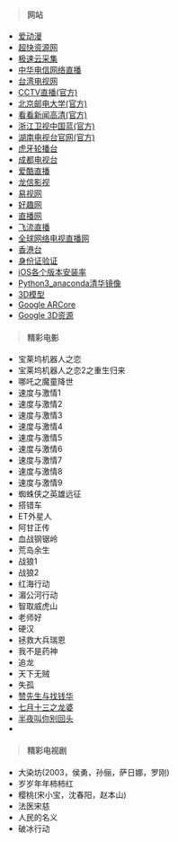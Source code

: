 > #### 网站

* [爱动漫](http://www.idm.vip/)
* [超快资源网](http://www.kukuzy.com/)
* [极速云采集](http://www.caijizy.com/)
* [中华电信网络直播](https://www.hinet.net/tv/)
* [台湾电视网](http://www.taiwantv.co/)
* [CCTV直播(官方)](http://tv.cctv.com/live/)
* [北京邮电大学(官方)](http://ivi.bupt.edu.cn/)
* [看看新闻高清(官方)](http://live.kankanews.com/huikan/)
* [浙江卫视中国蓝(官方)](http://tv.cztv.com/live1)
* [湖南电视台官网(官方)](http://live.mgtv.com/)
* [虎牙轮播台](https://www.huya.com/g/2135)
* [成都电视台](http://www.cditv.cn/html/cdrtv/#live)
* [爱酷直播](http://www.ikuzb.com/)
* [龙信影视](http://zb.mylongxin.com/app/view/tv.php)
* [易视网](https://www.cietv.com/)
* [好趣网](http://www.haoqu.net)
* [直播网](http://www.hao5.net)
* [飞流直播](http://chaochaolive.icntv.xyz/)
* [全球网络电视直播网](https://www.nettv.live/)
* [香港台](https://www.rthk.hk/tv)
* [身份证验证](http://qq.ip138.com/baidu-id/index.asp)
* [iOS各个版本安装率](https://developer.apple.com/support/app-store/)
* [Python3_anaconda清华镜像](https://mirrors.tuna.tsinghua.edu.cn/help/anaconda/)
* [3D模型](https://free3d.com/3d-models/)
* [Google ARCore](https://developers.google.cn/ar/develop/ios/cloud-anchors-developer-guide-ios?authuser=0&hl=zh-cn)
* [Google 3D资源](https://poly.google.com/)

> #### 精彩电影

* 宝莱坞机器人之恋
* 宝莱坞机器人之恋2之重生归来
* 哪吒之魔童降世
* 速度与激情1
* 速度与激情2
* 速度与激情3
* 速度与激情4
* 速度与激情5
* 速度与激情6
* 速度与激情7
* 速度与激情8
* 速度与激情9
* 蜘蛛侠之英雄远征
* 搭错车
* ET外星人
* 阿甘正传
* 血战钢锯岭
* 荒岛余生
* 战狼1
* 战狼2
* 红海行动
* 湄公河行动
* 智取威虎山
* 老师好
* 硬汉
* 拯救大兵瑞恩
* 我不是药神
* 追龙
* 天下无贼
* 失孤
* [赞先生与找钱华](http://www.600m.net/m/gaXjYkQmQnL5SB.html)
* [七月十三之龙婆](https://www.iqiyi.com/v_19rrjbj4hc.html)
* [半夜叫你别回头](http://www.600m.net/m/hKfiZBH1RnT6Sh.html)
* []()


> #### 精彩电视剧

* 大染坊(2003，侯勇，孙俪，萨日娜，罗刚)
* 岁岁年年柿柿红
* 樱桃(宋小宝，沈春阳，赵本山)
* 法医宋慈
* 人民的名义
* 破冰行动